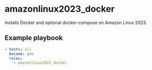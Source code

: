 # amazonlinux2023_docker

Installs Docker and optional docker-compose on Amazon Linux 2023.

## Example playbook

```yaml
- hosts: all
  become: yes
  roles:
    - amazonlinux2023_docker

